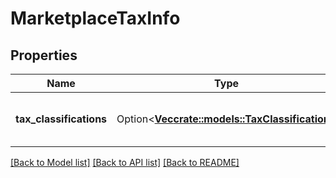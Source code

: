 # MarketplaceTaxInfo

## Properties

Name | Type | Description | Notes
------------ | ------------- | ------------- | -------------
**tax_classifications** | Option<[**Vec<crate::models::TaxClassification>**](TaxClassification.md)> | A list of tax classifications that apply to the order. | [optional]

[[Back to Model list]](../README.md#documentation-for-models) [[Back to API list]](../README.md#documentation-for-api-endpoints) [[Back to README]](../README.md)


